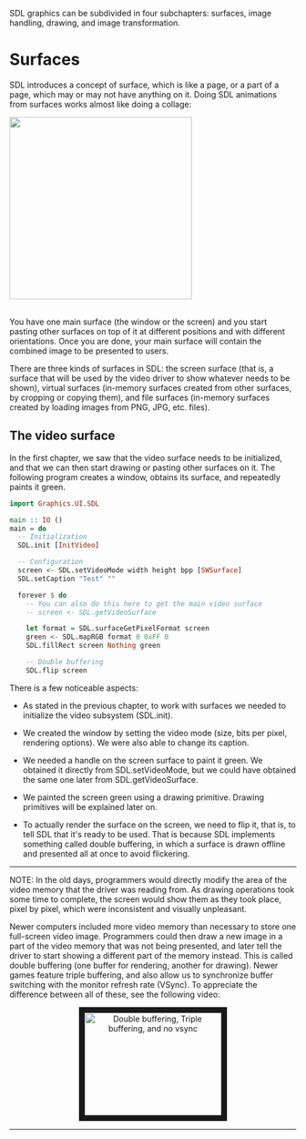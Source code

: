 SDL graphics can be subdivided in four subchapters: surfaces, image handling,
drawing, and image transformation.

# Surfaces

SDL introduces a concept of surface, which is like a page, or a part of a page,
which may or may not have anything on it. Doing SDL animations from surfaces
works almost like doing a collage:

<div align="left">
<img src="http://orig14.deviantart.net/78e3/f/2007/266/9/9/magazine_collage_by_lizlovespink.jpg" width="320" style="margin-right: 10px">
<div width="10px">
&nbsp;
</div>
</div>

You have one main surface (the window or the screen) and you start pasting
other surfaces on top of it at different positions and with different
orientations. Once you are done, your main surface will contain the combined
image to be presented to users.

There are three kinds of surfaces in SDL: the screen surface (that is, a
surface that will be used by the video driver to show whatever needs to be
shown), virtual surfaces (in-memory surfaces created from other surfaces, by
cropping or copying them), and file surfaces (in-memory surfaces created by
loading images from PNG, JPG, etc. files).

## The video surface

In the first chapter, we saw that the video surface needs to be initialized,
and that we can then start drawing or pasting other surfaces on it.  The
following program creates a window, obtains its surface, and repeatedly paints
it green.

``` haskell
import Graphics.UI.SDL

main :: IO ()
main = do
  -- Initialization
  SDL.init [InitVideo]

  -- Configuration
  screen <- SDL.setVideoMode width height bpp [SWSurface]
  SDL.setCaption "Test" ""

  forever $ do
    -- You can also do this here to get the main video surface
    -- screen <- SDL.getVideoSurface

    let format = SDL.surfaceGetPixelFormat screen
    green <- SDL.mapRGB format 0 0xFF 0
    SDL.fillRect screen Nothing green

    -- Double buffering
    SDL.flip screen
```

There is a few noticeable aspects:

* As stated in the previous chapter, to work with surfaces we needed
to initialize the video subsystem (SDL.init).

* We created the window by setting the video mode (size, bits per pixel,
  rendering options). We were also able to change its caption.

* We needed a handle on the screen surface to paint it green.
We obtained it directly from SDL.setVideoMode, but we could
have obtained the same one later from SDL.getVideoSurface.

* We painted the screen green using a drawing primitive. Drawing
primitives will be explained later on.

* To actually render the surface on the screen, we need to flip it,
that is, to tell SDL that it's ready to be used. That is because
SDL implements something called double buffering, in which
a surface is drawn offline and presented all at once to avoid
flickering.

---

NOTE: In the old days, programmers would directly modify the area of the video
memory that the driver was reading from. As drawing operations took some time
to complete, the screen would show them as they took place, pixel by pixel,
which were inconsistent and visually unpleasant.

Newer computers included more video memory than
necessary to store one full-screen video image. Programmers could
then draw a new image in a part of the video memory that was not being
presented, and later tell the driver to start showing a different part of the
memory instead. This is called double buffering (one buffer
for rendering, another for drawing). Newer games feature triple buffering, and
also allow us to synchronize buffer switching with the monitor refresh rate
(VSync). To appreciate the difference between all of these, see the following
video:

<p align="center">
<a href="http://www.youtube.com/watch?feature=player_embedded&v=ekl9zR-T_6U"
target="_blank"><img src="http://img.youtube.com/vi/ekl9zR-T_6U/0.jpg"
alt="Double buffering, Triple buffering, and no vsync" width="240" height="180"
border="10" /></a>
</p>

---
